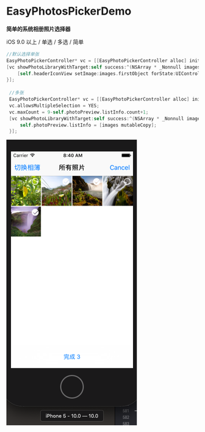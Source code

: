 # EasyPhotosPickerDemo
**简单的系统相册照片选择器**

iOS 9.0 以上 / 单选 / 多选 / 简单 

```Objective-C
//默认选择单张
EasyPhotoPickerController* vc = [[EasyPhotoPickerController alloc] init];
[vc showPhotoLibraryWithTarget:self success:^(NSArray * _Nonnull images) {
    [self.headerIconView setImage:images.firstObject forState:UIControlStateNormal];
}];
 
 //多张
 EasyPhotoPickerController* vc = [[EasyPhotoPickerController alloc] init];
 vc.allowsMultipleSelection = YES;
 vc.maxCount = 9-self.photoPreview.listInfo.count+1;
 [vc showPhotoLibraryWithTarget:self success:^(NSArray * _Nonnull images) {
     self.photoPreview.listInfo = [images mutableCopy];
 }];
 ```
 
 ![epp1](https://github.com/liuminisaboy/EasyPhotosPickerDemo/blob/master/epp1.png)
